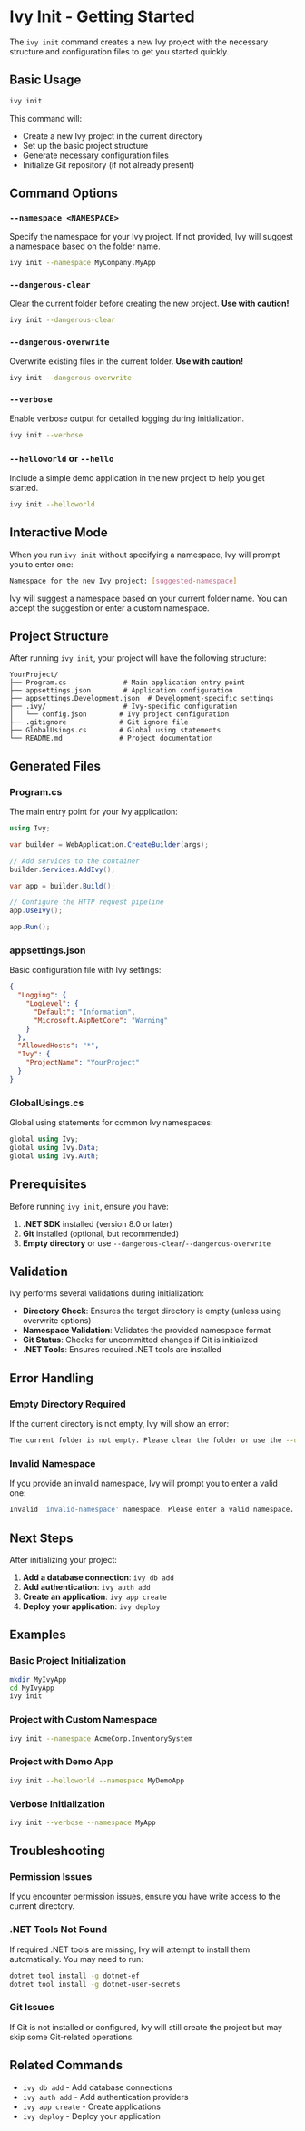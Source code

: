 ﻿# Ivy Init - Getting Started

The `ivy init` command creates a new Ivy project with the necessary structure and configuration files to get you started quickly.

## Basic Usage

```bash
ivy init
```

This command will:

- Create a new Ivy project in the current directory
- Set up the basic project structure
- Generate necessary configuration files
- Initialize Git repository (if not already present)

## Command Options

### `--namespace <NAMESPACE>`

Specify the namespace for your Ivy project. If not provided, Ivy will suggest a namespace based on the folder name.

```bash
ivy init --namespace MyCompany.MyApp
```

### `--dangerous-clear`

Clear the current folder before creating the new project. **Use with caution!**

```bash
ivy init --dangerous-clear
```

### `--dangerous-overwrite`

Overwrite existing files in the current folder. **Use with caution!**

```bash
ivy init --dangerous-overwrite
```

### `--verbose`

Enable verbose output for detailed logging during initialization.

```bash
ivy init --verbose
```

### `--helloworld` or `--hello`

Include a simple demo application in the new project to help you get started.

```bash
ivy init --helloworld
```

## Interactive Mode

When you run `ivy init` without specifying a namespace, Ivy will prompt you to enter one:

```bash
Namespace for the new Ivy project: [suggested-namespace]
```

Ivy will suggest a namespace based on your current folder name. You can accept the suggestion or enter a custom namespace.

## Project Structure

After running `ivy init`, your project will have the following structure:

```text
YourProject/
├── Program.cs              # Main application entry point
├── appsettings.json        # Application configuration
├── appsettings.Development.json  # Development-specific settings
├── .ivy/                   # Ivy-specific configuration
│   └── config.json        # Ivy project configuration
├── .gitignore             # Git ignore file
├── GlobalUsings.cs        # Global using statements
└── README.md              # Project documentation
```

## Generated Files

### Program.cs

The main entry point for your Ivy application:

```csharp
using Ivy;

var builder = WebApplication.CreateBuilder(args);

// Add services to the container
builder.Services.AddIvy();

var app = builder.Build();

// Configure the HTTP request pipeline
app.UseIvy();

app.Run();
```

### appsettings.json

Basic configuration file with Ivy settings:

```json
{
  "Logging": {
    "LogLevel": {
      "Default": "Information",
      "Microsoft.AspNetCore": "Warning"
    }
  },
  "AllowedHosts": "*",
  "Ivy": {
    "ProjectName": "YourProject"
  }
}
```

### GlobalUsings.cs

Global using statements for common Ivy namespaces:

```csharp
global using Ivy;
global using Ivy.Data;
global using Ivy.Auth;
```

## Prerequisites

Before running `ivy init`, ensure you have:

1. **.NET SDK** installed (version 8.0 or later)
2. **Git** installed (optional, but recommended)
3. **Empty directory** or use `--dangerous-clear`/`--dangerous-overwrite`

## Validation

Ivy performs several validations during initialization:

- **Directory Check**: Ensures the target directory is empty (unless using overwrite options)
- **Namespace Validation**: Validates the provided namespace format
- **Git Status**: Checks for uncommitted changes if Git is initialized
- **.NET Tools**: Ensures required .NET tools are installed

## Error Handling

### Empty Directory Required

If the current directory is not empty, Ivy will show an error:

```bash
The current folder is not empty. Please clear the folder or use the --dangerous-clear option or --dangerous-overwrite
```

### Invalid Namespace

If you provide an invalid namespace, Ivy will prompt you to enter a valid one:

```bash
Invalid 'invalid-namespace' namespace. Please enter a valid namespace.
```

## Next Steps

After initializing your project:

1. **Add a database connection**: `ivy db add`
2. **Add authentication**: `ivy auth add`
3. **Create an application**: `ivy app create`
4. **Deploy your application**: `ivy deploy`

## Examples

### Basic Project Initialization

```bash
mkdir MyIvyApp
cd MyIvyApp
ivy init
```

### Project with Custom Namespace

```bash
ivy init --namespace AcmeCorp.InventorySystem
```

### Project with Demo App

```bash
ivy init --helloworld --namespace MyDemoApp
```

### Verbose Initialization

```bash
ivy init --verbose --namespace MyApp
```

## Troubleshooting

### Permission Issues

If you encounter permission issues, ensure you have write access to the current directory.

### .NET Tools Not Found

If required .NET tools are missing, Ivy will attempt to install them automatically. You may need to run:

```bash
dotnet tool install -g dotnet-ef
dotnet tool install -g dotnet-user-secrets
```

### Git Issues

If Git is not installed or configured, Ivy will still create the project but may skip some Git-related operations.

## Related Commands

- `ivy db add` - Add database connections
- `ivy auth add` - Add authentication providers
- `ivy app create` - Create applications
- `ivy deploy` - Deploy your application
